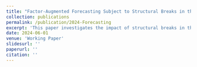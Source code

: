 ```yaml
---
title: "Factor-Augmented Forecasting Subject to Structural Breaks in the Factor Structure"
collection: publications
permalink: /publication/2024-Forecasting
excerpt: 'This paper investigates the impact of structural breaks in the factor structure on factor-augmented forecasting. We decompose the break in the factor loading matrix into rotational and shift components. To effectively utilize the pre-break data and maintain robustness against shift breaks, we propose a novel factor estimator that minimizes the L2 distance between pre- and post-break loading matrices through the rotation of factor estimates. We call this estimator the “rotated factors” and analyze its the asymptotic properties, along with two competing factor estimators, in the presence of different types of breaks. To leverage the respective advantages of each factor estimator in an automatic data driven way, we introduce a method that averages over sets of factor estimates using a leave-h-out cross- validation criterion. Simulations demonstrate that combining different factor estimates through the proposed cross-validation averaging approach leads to improved forecasting performance compared to existing methods. Furthermore, we evaluate the effectiveness of our methods in an empirical application with US macroeconomic data and emphasize the importance of incorporating structural breaks into factor-augmented forecasting models.'
date: 2024-06-01
venue: 'Working Paper'
slidesurl: ''
paperurl: ''
citation: ''
---
```

